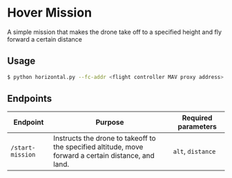 # Hover Mission

A simple mission that makes the drone take off to a specified height and fly forward a certain distance

## Usage

```bash
$ python horizontal.py --fc-addr <flight controller MAV proxy address> --log-file <name of output log file>
```

## Endpoints

|Endpoint|Purpose|Required parameters|
|-|-|-|
|`/start-mission`|Instructs the drone to takeoff to the specified altitude, move forward a certain distance, and land.|`alt`, `distance`|